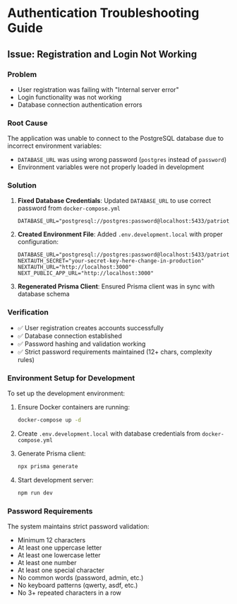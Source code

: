 # Authentication Troubleshooting Guide

## Issue: Registration and Login Not Working

### Problem
- User registration was failing with "Internal server error"
- Login functionality was not working
- Database connection authentication errors

### Root Cause
The application was unable to connect to the PostgreSQL database due to incorrect environment variables:
- `DATABASE_URL` was using wrong password (`postgres` instead of `password`)
- Environment variables were not properly loaded in development

### Solution
1. **Fixed Database Credentials**: Updated `DATABASE_URL` to use correct password from `docker-compose.yml`
   ```
   DATABASE_URL="postgresql://postgres:password@localhost:5433/patriot_heavy_ops"
   ```

2. **Created Environment File**: Added `.env.development.local` with proper configuration:
   ```
   DATABASE_URL="postgresql://postgres:password@localhost:5433/patriot_heavy_ops"
   NEXTAUTH_SECRET="your-secret-key-here-change-in-production"
   NEXTAUTH_URL="http://localhost:3000"
   NEXT_PUBLIC_APP_URL="http://localhost:3000"
   ```

3. **Regenerated Prisma Client**: Ensured Prisma client was in sync with database schema

### Verification
- ✅ User registration creates accounts successfully
- ✅ Database connection established
- ✅ Password hashing and validation working
- ✅ Strict password requirements maintained (12+ chars, complexity rules)

### Environment Setup for Development
To set up the development environment:

1. Ensure Docker containers are running:
   ```bash
   docker-compose up -d
   ```

2. Create `.env.development.local` with database credentials from `docker-compose.yml`

3. Generate Prisma client:
   ```bash
   npx prisma generate
   ```

4. Start development server:
   ```bash
   npm run dev
   ```

### Password Requirements
The system maintains strict password validation:
- Minimum 12 characters
- At least one uppercase letter
- At least one lowercase letter  
- At least one number
- At least one special character
- No common words (password, admin, etc.)
- No keyboard patterns (qwerty, asdf, etc.)
- No 3+ repeated characters in a row
